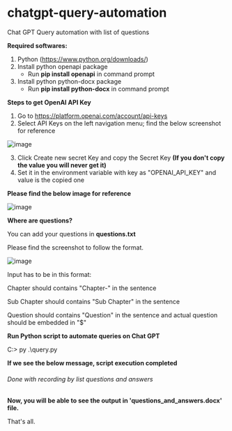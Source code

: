 # chatgpt-query-automation
Chat GPT Query automation with list of questions

**Required softwares:**
1) Python (https://www.python.org/downloads/)
2) Install python openapi package
      - Run <strong>pip install openapi</strong> in command prompt
3) Install python python-docx package
      - Run <strong>pip install python-docx</strong> in command prompt



**Steps to get OpenAI API Key**
1) Go to https://platform.openai.com/account/api-keys
2) Select API Keys on the left navigation menu; find the below screenshot for reference

![image](https://user-images.githubusercontent.com/10444449/223047522-08fe1cbe-65a5-4129-8fc6-b10d8694004e.png)

3) Click Create new secret Key and copy the Secret Key <strong>(If you don't copy the value you will never get it)</strong>
4) Set it in the environment variable with key as "OPENAI_API_KEY" and value is the copied one


**Please find the below image for reference**


![image](https://user-images.githubusercontent.com/10444449/223046925-489155f0-2883-4342-a59f-8853b6785713.png)



**Where are questions?**


You can add your questions in <strong>questions.txt</strong>

Please find the screenshot to follow the format.

![image](https://user-images.githubusercontent.com/10444449/223050587-fe8dd463-4adf-4600-9dff-2bd9299b4a69.png)

Input has to be in this format:

Chapter should contains "Chapter-" in the sentence

Sub Chapter should contains "Sub Chapter" in the sentence

Question should contains "Question" in the sentence and actual question should be embedded in "$"




**Run Python script to automate queries on Chat GPT**

C:\> py .\query.py


**If we see the below message, script execution completed**

###### Done with recording by list questions and answers


<strong>Now, you will be able to see the output in 'questions_and_answers.docx' file.</strong>

That's all.
